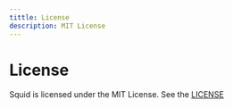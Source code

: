 ```yaml
---
tittle: License
description: MIT License
---
```


# License

Squid is licensed under the MIT License. See the [LICENSE](https://github.com/crabstudio/squid/main/tree/readme.md/)

